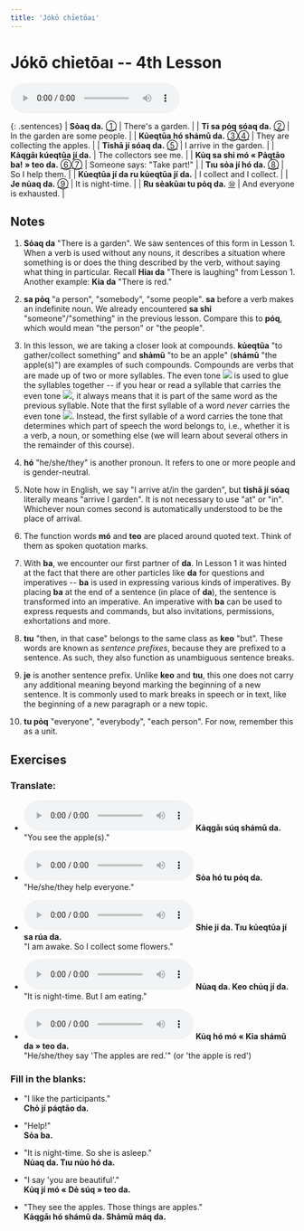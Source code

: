 ```yaml
---
title: 'Jókō chỉetōaı'
---
```

# **Jókō chỉetōaı** -- 4th Lesson

<audio id="mainaudio" controls src="lesson.mp3"></audio>

{: .sentences}
| **Sỏaq da.**                             [①](#fn-1)           | There's a garden.               |
| **Tỉ sa pỏq sóaq da.**                   [②](#fn-2)           | In the garden are some people.  |
| **Kủeqtūa hó shámū da.**                 [③](#fn-3)[④](#fn-4) | They are collecting the apples. |
| **Tỉshā jí sóaq da.**                    [⑤](#fn-5)           | I arrive in the garden.         |
| **Kảqgāı kúeqtūa jí da.**                                     | The collectors see me.          |
| **Kủq sa shỉ mó « Pảqtāo ba! » teo da.** [⑥](#fn-6)[⑦](#fn-7) | Someone says: "Take part!"      |
| **Tıu sỏa jí hó da.**                    [⑧](#fn-8)           | So I help them.                 |
| **Kủeqtūa jí da ru kủeqtūa jí da.**                           | I collect and I collect.        |
| **Je nủaq da.**                          [⑨](#fn-9)           | It is night-time.               |
| **Ru sẻakūaı tu pỏq da.**                [⑩](#fn-10)          | And everyone is exhausted.      |

## Notes

1. <a name="fn-1" /> **Sỏaq da** "There is a garden". We saw sentences of this form in Lesson 1. When a verb is used without any nouns, it describes a situation where something is or does the thing described by the verb, without saying what thing in particular. Recall **Hỉaı da** "There is laughing" from Lesson 1. Another example: **Kỉa da** "There is red."

2. <a name="fn-2" /> **sa pỏq** "a person", "somebody", "some people".  **sa** before a verb makes an indefinite noun. We already encountered **sa shỉ** "someone"/"something" in the previous lesson. Compare this to **póq**, which would mean "the person" or "the people".

3. <a name="fn-3" /> In this lesson, we are taking a closer look at compounds.  **kủeqtūa** "to gather/collect something" and **shảmū** "to be an apple" (**shámū** "the apple(s)") are examples of such compounds. Compounds are verbs that are made up of two or more syllables. The even tone ![](../tones/t1.png) is used to glue the syllables together -- if you hear or read a syllable that carries the even tone ![](../tones/t1.png), it always means that it is part of the same word as the previous syllable. Note that the first syllable of a word *never* carries the even tone ![](../tones/t1.png). Instead, the first syllable of a word carries the tone that determines which part of speech the word belongs to, i.e., whether it is a verb, a noun, or something else (we will learn about several others in the remainder of this course).

4. <a name="fn-4" /> **hó** "he/she/they" is another pronoun. It refers to one or more people and is gender-neutral.

5. <a name="fn-5" /> Note how in English, we say "I arrive at/in the garden", but **tỉshā jí sóaq** literally means "arrive I garden". It is not necessary to use "at" or "in". Whichever noun comes second is automatically understood to be the place of arrival.

6. <a name="fn-6" /> The function words **mó** and **teo** are placed around quoted text. Think of them as spoken quotation marks.

7. <a name="fn-7" /> With **ba**, we encounter our first partner of **da**. In Lesson 1 it was hinted at the fact that there are other particles like **da** for questions and imperatives -- **ba** is used in expressing various kinds of imperatives. By placing **ba** at the end of a sentence (in place of **da**), the sentence is transformed into an imperative. An imperative with **ba** can be used to express requests and commands, but also invitations, permissions, exhortations and more.

8. <a name="fn-8" /> **tıu** "then, in that case" belongs to the same class as **keo** "but". These words are known as *sentence prefixes*, because they are prefixed to a sentence. As such, they also function as unambiguous sentence breaks.

9. <a name="fn-9" /> **je** is another sentence prefix. Unlike **keo** and **tıu**, this one does not carry any additional meaning beyond marking the beginning of a new sentence. It is commonly used to mark breaks in speech or in text, like the beginning of a new paragraph or a new topic.

10. <a name="fn-10" /> **tu pỏq** "everyone", "everybody", "each person". For now, remember this as a unit.

## Exercises

### Translate:

- <audio controls src="ex1.mp3"></audio>
  **Kảqgāı súq shámū da.**  
  <span class="spoiler">"You see the apple(s)."</span>
  
- <audio controls src="ex2.mp3"></audio>
  **Sỏa hó tu pỏq da.**  
  <span class="spoiler">"He/she/they help everyone."</span>
  
- <audio controls src="ex3.mp3"></audio>
  **Shỉe jí da. Tıu kủeqtūa jí sa rúa da.**  
  <span class="spoiler">"I am awake. So I collect some flowers."</span>
  
- <audio controls src="ex4.mp3"></audio>
  **Nủaq da. Keo chủq jí da.**  
  <span class="spoiler">"It is night-time. But I am eating."</span>
  
- <audio controls src="ex5.mp3"></audio>
  **Kủq hó mó « Kỉa shámū da » teo da.**  
  <span class="spoiler">"He/she/they say 'The apples are red.'" (or 'the apple is red')</span>

### Fill in the blanks:

- "I like the participants."  
  **Chỏ jí <span class="spoiler">páqtāo</span> da.**
  
- "Help!"  
  **<span class="spoiler">Sỏa</span> ba.**
  
- "It is night-time. So she is asleep."  
  **<span class="spoiler">Nủaq</span> <span class="spoiler">da</span>. Tıu <span class="spoiler">nủo</span> hó da.**
  
- "I say 'you are beautiful'."  
  **<span class="spoiler">Kủq</span> <span class="spoiler">jí</span> mó « <span class="spoiler">Dẻ súq</span> » teo da.**
  
- "They see the apples. Those things are apples."  
  **<span class="spoiler">Kảqgāı</span> <span class="spoiler">hó</span> shámū da. <span class="spoiler">Shảmū</span> máq da.**
